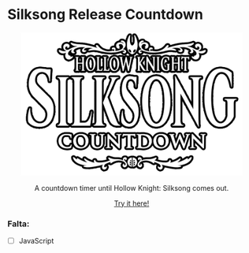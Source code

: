 # Silksong Release Countdown

<p align="center"><img width="450" src="./assets/images/logo_readme.png"></p>
<p align="center">A countdown timer until Hollow Knight: Silksong comes out.</p>
<p align="center"><a href="https://luizfranzon.github.io/silksong-release-countdown/">Try it here!</a>

### Falta:
- [ ] JavaScript
